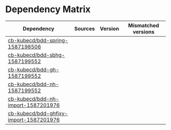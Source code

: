 # Dependency Matrix

Dependency | Sources | Version | Mismatched versions
---------- | ------- | ------- | -------------------
[cb-kubecd/bdd-spring-1587198506](https://github.com/cb-kubecd/bdd-spring-1587198506.git) |  | []() | 
[cb-kubecd/bdd-sbhg-1587199552](https://github.com/cb-kubecd/bdd-sbhg-1587199552.git) |  | []() | 
[cb-kubecd/bdd-gh-1587199552](https://github.com/cb-kubecd/bdd-gh-1587199552.git) |  | []() | 
[cb-kubecd/bdd-nh-1587199552](https://github.com/cb-kubecd/bdd-nh-1587199552.git) |  | []() | 
[cb-kubecd/bdd-nh-import-1587201976](https://github.com/cb-kubecd/bdd-nh-import-1587201976.git) |  | []() | 
[cb-kubecd/bdd-ghfjxy-import-1587201976](https://github.com/cb-kubecd/bdd-ghfjxy-import-1587201976.git) |  | []() | 
